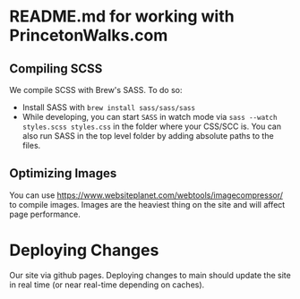 # README.md for working with PrincetonWalks.com

## Compiling SCSS

We compile SCSS with Brew's SASS. To do so:
- Install SASS with `brew install sass/sass/sass`
- While developing, you can start `SASS` in watch mode via `sass --watch styles.scss styles.css` in the folder where your CSS/SCC is. You can also run SASS in the top level folder by adding absolute paths to the files.

## Optimizing Images

You can use https://www.websiteplanet.com/webtools/imagecompressor/ to compile images. Images are the heaviest thing on the site and will affect page performance. 

# Deploying Changes

Our site via github pages. Deploying changes to main should update the site in real time (or near real-time depending on caches).